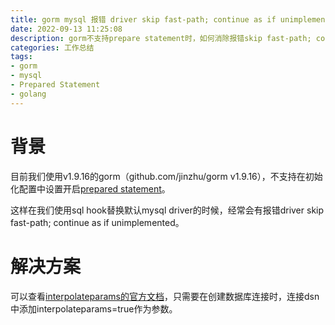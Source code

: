 ```yaml
---
title: gorm mysql 报错 driver skip fast-path; continue as if unimplemented
date: 2022-09-13 11:25:08
description: gorm不支持prepare statement时，如何消除报错skip fast-path; continue as if unimplemented？
categories: 工作总结
tags:
- gorm
- mysql
- Prepared Statement
- golang
---
```


# 背景

目前我们使用v1.9.16的gorm（github.com/jinzhu/gorm v1.9.16），不支持在初始化配置中设置开启[prepared statement](https://gorm.io/docs/performance.html#Caches-Prepared-Statement)。

这样在我们使用sql hook替换默认mysql driver的时候，经常会有报错driver skip fast-path; continue as if unimplemented。

# 解决方案

可以查看[interpolateparams的官方文档](https://github.com/go-sql-driver/mysql#interpolateparams)，只需要在创建数据库连接时，连接dsn中添加interpolateparams=true作为参数。